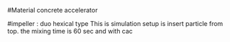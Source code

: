 

#Material 
    concrete
    accelerator 

#impeller : duo hexical type 
This is simulation setup is insert particle from top. the mixing time is 60 sec and with cac
